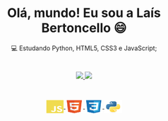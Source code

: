 ### 

<h1 align="center">
  Olá, mundo! Eu sou a Laís Bertoncello 😄
</h1>

  <p align="center"> 💻 Estudando Python, HTML5, CSS3 e JavaScript; </p> 

#

 <div>
  <p align="center">
  <a href="https://github.com/laisgranero">
  <img height="180em" src="https://github-readme-stats.vercel.app/api?username=laisgranero&show_icons=true&theme=jolly&include_all_commits=true&count_private=true"/>
  <img height="180em" src="https://github-readme-stats.vercel.app/api/top-langs/?username=laisgranero&layout=compact&langs_count=7&theme=jolly"/>
  </p>
</div>
  
  <div style="display: inline_block"><br>
  <p align="center">
  <img align="center" alt="Rafa-Js" height="30" width="40" src="https://raw.githubusercontent.com/devicons/devicon/master/icons/javascript/javascript-plain.svg">
  <img align="center" alt="Rafa-HTML" height="30" width="40" src="https://raw.githubusercontent.com/devicons/devicon/master/icons/html5/html5-original.svg">
  <img align="center" alt="Rafa-CSS" height="30" width="40" src="https://raw.githubusercontent.com/devicons/devicon/master/icons/css3/css3-original.svg">
  <img align="center" alt="Rafa-Python" height="30" width="40" src="https://raw.githubusercontent.com/devicons/devicon/master/icons/python/python-original.svg">
  </p>
</div>

